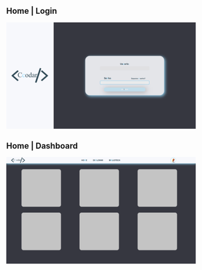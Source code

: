## Home | Login

![Home view](.github/ScreenHome.png)

## Home | Dashboard
![Dashboard view](.github/ScreenDashboard.png)

